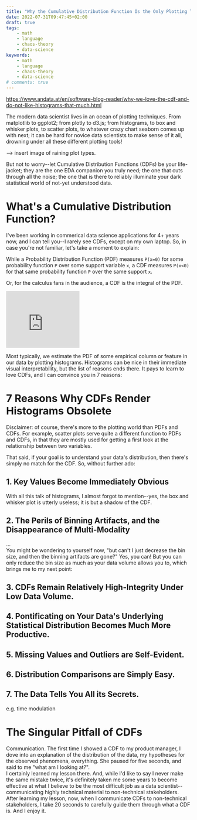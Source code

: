 ```yaml
---
title: "Why the Cumulative Distribution Function Is the Only Plotting Tool a Data Scientist Needs."
date: 2022-07-31T09:47:45+02:00
draft: true
tags:
    - math
    - language
    - chaos-theory
    - data-science
keywords:
    - math
    - language
    - chaos-theory
    - data-science
# comments: true
---
```


https://www.andata.at/en/software-blog-reader/why-we-love-the-cdf-and-do-not-like-histograms-that-much.html

The modern data scientist lives in an ocean of plotting techniques. From matplotlib to ggplot2; from plotly to d3.js; from histograms, to box and whisker plots, to scatter plots, to whatever crazy chart seaborn comes up with next; it can be hard for novice data scientists to make sense of it all, drowning under all these different plotting tools! 

--> insert image of raining plot types.

But not to worry--let Cumulative Distribution Functions (CDFs) be your life-jacket; they are the one EDA companion you truly need; the one that cuts through all the noise; the one that is there to reliably illuminate your dark statistical world of not-yet understood data.

# What's a Cumulative Distribution Function?

I've been working in commerical data science applications for 4+ years now, and I can tell you--I rarely see CDFs, except on my own laptop. So, in case you're not familiar, let's take a moment to explain:  

While a Probability Distribution Function (PDF) measures `P(x=0)` for some probability function `P` over some support variable `x`, a CDF measures `P(x<0)` for that same probability function `P` over the same support `x`.  

Or, for the calculus fans in the audience, a CDF is the integral of the PDF.  
<iframe src="https://math.embed.fun/embed/jekWHsynLThYAB8hiQ3jJu" frameborder="0" width="200" height="155"></iframe>

Most typically, we estimate the PDF of some empirical column or feature in our data by plotting histograms. Histograms can be nice in their immediate visual interpretability, but the list of reasons ends there. It pays to learn to love CDFs, and I can convince you in 7 reasons:  

# 7 Reasons Why CDFs Render Histograms Obsolete

Disclaimer: of course, there's more to the plotting world than PDFs and CDFs. For example, scatter plots serve quite a different function to PDFs and CDFs, in that they are mostly used for getting a first look at the relationship between two variables.  

That said, if your goal is to understand your data's distribution, then there's simply no match for the CDF. So, without further ado:

## 1. Key Values Become Immediately Obvious
With all this talk of histograms, I almost forgot to mention--yes, the box and whisker plot is utterly useless; it is but a shadow of the CDF.

## 2. The Perils of Binning Artifacts, and the Disappearance of Multi-Modality
...  
You might be wondering to yourself now, "but can't I just decrease the bin size, and then the binning artifacts are gone?" Yes, you can! But you can only reduce the bin size as much as your data volume allows you to, which brings me to my next point:

## 3. CDFs Remain Relatively High-Integrity Under Low Data Volume.
## 4. Pontificating on Your Data's Underlying Statistical Distribution Becomes Much More Productive.
## 5. Missing Values and Outliers are Self-Evident.
## 6. Distribution Comparisons are Simply Easy.
## 7. The Data Tells You All its Secrets.
e.g. time modulation

# The Singular Pitfall of CDFs
Communication. The first time I showed a CDF to my product manager, I dove into an explanation of the distribution of the data, my hypotheses for the observed phenomena, everything. She paused for five seconds, and said to me "what am I looking at?".  
I certainly learned my lesson there. And, while I'd like to say I never make the same mistake twice, it's definitely taken me some years to become effective at what I believe to be the most difficult job as a data scientist--communicating highly technical material to non-technical stakeholders.  
After learning my lesson, now, when I communicate CDFs to non-technical stakeholders, I take 20 seconds to carefully guide them through what a CDF is. And I enjoy it. 